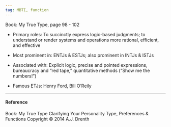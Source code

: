 ```yaml
---
tag: MBTI, function
---
```


Book: My True Type, page 98 - 102

- Primary roles: To succinctly express logic-based judgments; to understand or
  render systems and operations more rational, efficient, and effective

- Most prominent in: ENTJs & ESTJs; also prominent in INTJs & ISTJs

- Associated with: Explicit logic, precise and pointed expressions, bureaucracy
  and “red tape,” quantitative methods (“Show me the numbers!”)

- Famous ETJs: Henry Ford, Bill O’Reily

---

#### Reference

Book: My True Type Clarifying Your Personality Type, Preferences & Functions
Copyright © 2014 A.J. Drenth
